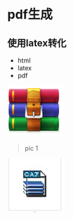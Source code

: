 # pdf生成
## 使用latex转化
- html
- latex
- pdf
  
![pic](images/pic1.png)
> pic 1

![pic2](images/pic2.jpg)